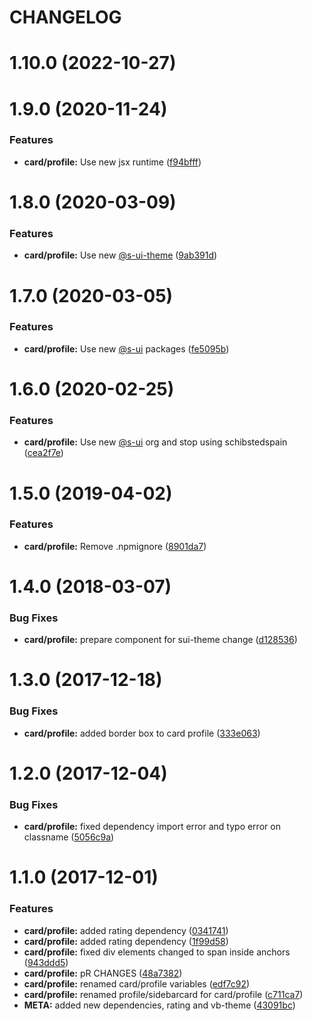 # CHANGELOG

# 1.10.0 (2022-10-27)



# 1.9.0 (2020-11-24)


### Features

* **card/profile:** Use new jsx runtime ([f94bfff](https://github.com/SUI-Components/adevinta-spain-components/commit/f94bfff598aa52c34f582dea4a8031970f1b6962))



# 1.8.0 (2020-03-09)


### Features

* **card/profile:** Use new [@s-ui-theme](https://github.com/s-ui-theme) ([9ab391d](https://github.com/SUI-Components/adevinta-spain-components/commit/9ab391db13b2246508a70b6b41cc6eef092d388d))



# 1.7.0 (2020-03-05)


### Features

* **card/profile:** Use new [@s-ui](https://github.com/s-ui) packages ([fe5095b](https://github.com/SUI-Components/adevinta-spain-components/commit/fe5095b7b74445f01bdfcbf7d65e146f2eef4c2d))



# 1.6.0 (2020-02-25)


### Features

* **card/profile:** Use new [@s-ui](https://github.com/s-ui) org and stop using schibstedspain ([cea2f7e](https://github.com/SUI-Components/adevinta-spain-components/commit/cea2f7e1fd1ed3ca9c316399329091025ff30e59))



# 1.5.0 (2019-04-02)


### Features

* **card/profile:** Remove .npmignore ([8901da7](https://github.com/SUI-Components/adevinta-spain-components/commit/8901da74807653cc8eb0603a5b478bea396dffd5))



# 1.4.0 (2018-03-07)


### Bug Fixes

* **card/profile:** prepare component for sui-theme change ([d128536](https://github.com/SUI-Components/adevinta-spain-components/commit/d12853615d05696cbec98f03ba1084c671999b4c))



# 1.3.0 (2017-12-18)


### Bug Fixes

* **card/profile:** added border box to card profile ([333e063](https://github.com/SUI-Components/adevinta-spain-components/commit/333e063caebc2b9bfad9b138b1523a4f6ae221a2))



# 1.2.0 (2017-12-04)


### Bug Fixes

* **card/profile:** fixed dependency import error and typo error on classname ([5056c9a](https://github.com/SUI-Components/adevinta-spain-components/commit/5056c9a8350e0a308adf39227097806d30793127))



# 1.1.0 (2017-12-01)


### Features

* **card/profile:** added rating dependency ([0341741](https://github.com/SUI-Components/adevinta-spain-components/commit/034174159932767a45bd76c3e82a80531225dadb))
* **card/profile:** added rating dependency ([1f99d58](https://github.com/SUI-Components/adevinta-spain-components/commit/1f99d581d29de31b721744ec1d08f052df0bc364))
* **card/profile:** fixed div elements changed to span inside anchors ([943ddd5](https://github.com/SUI-Components/adevinta-spain-components/commit/943ddd5da4aa9583204669ed7a9d1b19420541a3))
* **card/profile:** pR CHANGES ([48a7382](https://github.com/SUI-Components/adevinta-spain-components/commit/48a73826fe0ef76e4d092c6e2c2d01b263b562a1))
* **card/profile:** renamed card/profile variables ([edf7c92](https://github.com/SUI-Components/adevinta-spain-components/commit/edf7c922d74ad12a173cc12f24ff12b94abf9c70))
* **card/profile:** renamed profile/sidebarcard for card/profile ([c711ca7](https://github.com/SUI-Components/adevinta-spain-components/commit/c711ca7dbf0fd98b6db5e5814b60e3047bbcf791))
* **META:** added new dependencies, rating and vb-theme ([43091bc](https://github.com/SUI-Components/adevinta-spain-components/commit/43091bcfb7c66491d9ae5a7219e19d23a8797447))



